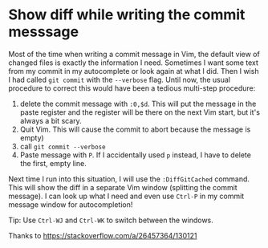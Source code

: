 # Show diff while writing the commit messsage

Most of the time when writing a commit message in Vim, the default view of
changed files is exactly the information I need. Sometimes I want some text from my commit in my autocomplete or look again at what I did. Then I wish I had called `git commit` with the `--verbose` flag. Until now, the usual procedure to correct this would have been a tedious multi-step procedure:

1. delete the commit message with `:0,$d`. This will put the message in the paste register and the register will be there on the next Vim start, but it's always a bit scary.
2. Quit Vim. This will cause the commit to abort because the message is empty)
3. call `git commit --verbose`
4. Paste message with `P`. If I accidentally used `p` instead, I have to
   delete the first, empty line.

Next time I run into this situation, I will use the `:DiffGitCached`
command. This will show the diff in a separate Vim window (splitting the
commit message). I can look up what I need and even use `Ctrl-P` in my
commit message window for autocompletion!

Tip: Use `Ctrl-WJ` and `Ctrl-WK` to switch between the windows.

Thanks to https://stackoverflow.com/a/26457364/130121
